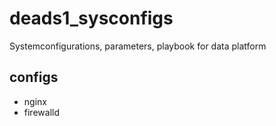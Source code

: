 # deads1_sysconfigs
Systemconfigurations, parameters, playbook for data platform

## configs
- nginx
- firewalld
